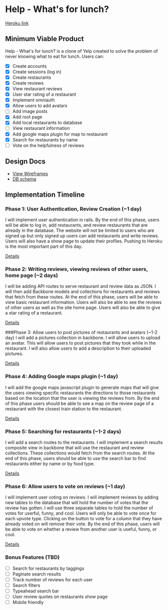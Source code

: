 # Help - What's for lunch?

[Heroku link][heroku]

[heroku]: http://help-whats-for-lunch.herokuapp.com

## Minimum Viable Product
Help - What's for lunch? is a clone of Yelp created to solve the problem of
never knowing what to eat for lunch. Users can:

<!-- This is a Markdown checklist. Use it to keep track of your progress! -->

- [x] Create accounts
- [x] Create sessions (log in)
- [x] Create restaurants
- [x] Create reviews
- [x] View restaurant reviews
- [x] User star rating of a restaurant
- [x] Implement omniauth
- [x] Allow users to add avatars
- [ ] Add image posts
- [x] Add root page
- [x] Add local restaurants to database
- [ ] View restaurant information
- [x] Add google maps plugin for map to restaurant
- [x] Search for restaurants by name
- [ ] Vote on the helpfulness of reviews

## Design Docs
* [View Wireframes][views]
* [DB schema][schema]

[views]: ./docs/views.md
[schema]: ./docs/schema.md

## Implementation Timeline

### Phase 1: User Authentication, Review Creation (~1 day)
I will implement user authentication in rails. By the end of this phase, users
will be able to log in, add restaurants, and review restaurants that are already
in the database. The website will not be limited to users who are signed up but
only signed up users can add restaurants and write reviews. Users will also have
a show page to update their profiles. Pushing to Heroku is the most important
part of this day.

[Details][phase-one]

### Phase 2: Writing reviews, viewing reviews of other users, home page (~2 days)
I will be adding API routes to serve restaurant and review data as JSON. I will
then add Backbone models and collections for restaurants and reviews that fetch
from these routes. At the end of this phase, users will be able to view basic
restaurant information. Users will also be able to see the reviews of other
users as well as the site home page. Users will also be able to give a star
rating of a restaurant.

[Details][phase-two]

###Phase 3: Allow users to post pictures of restaurants and avatars (~1-2 day)
I will add a pictures collection in backbone. I will allow users to upload an
avatar. This will allow users to post pictures that they took while in the
restaurant. I will also allow users to add a description to their uploaded
pictures.

[Details][phase-three]

### Phase 4: Adding Google maps plugin (~1 day)
I will add the google maps javascript plugin to generate maps that will give the
users viewing specific restaurants the directions to those restaurants based on
the location that the user is viewing the reviews from. By the end of this phase
users should be able to see a map on the review page of a restaurant with the
closest train station to the restaurant.

[Details][phase-four]

### Phase 5: Searching for restaurants (~1-2 days)
I will add a search routes to the restaurants. I will implement a search results
composite view in backbone that will use the restaurant and review collections.
These collections would fetch from the search routes. At the end of this phase,
users should be able to use the search bar to find restaurants either by name
or by food type.

[Details][phase-five]

### Phase 6: Allow users to vote on reviews (~1 day)
I will implement user voting on reviews. I will implement reviews by adding new
tables to the database that will hold the number of votes that the review
has gotten. I will use three separate tables to hold the number of votes for
userful, funny, and cool. Users will only be able to vote once for each upvote
type. Clicking on the button to vote for a column that they have already voted
on will remove their vote. By the end of this phase, users will be able to vote
on whether a review from another user is useful, funny, or cool.

[Details][phase-six]

### Bonus Features (TBD)
- [ ] Search for restaurants by taggings
- [ ] Paginate search results
- [ ] Track number of reviews for each user
- [ ] Search filters
- [ ] Typeahead search bar
- [ ] User review quotes on restaurants show page
- [ ] Mobile friendly

[phase-one]: ./docs/phases/phase1.md
[phase-two]: ./docs/phases/phase2.md
[phase-three]: ./docs/phases/phase3.md
[phase-four]: ./docs/phases/phase4.md
[phase-five]: ./docs/phases/phase5.md
[phase-six]: ./docs/phases/phase6.md
